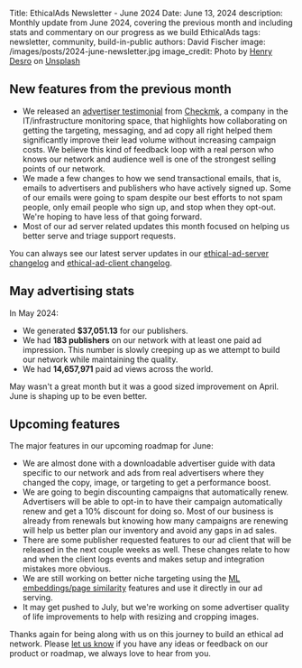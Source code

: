 Title: EthicalAds Newsletter - June 2024
Date: June 13, 2024
description: Monthly update from June 2024, covering the previous month and including stats and commentary on our progress as we build EthicalAds
tags: newsletter, community, build-in-public
authors: David Fischer
image: /images/posts/2024-june-newsletter.jpg
image_credit: <span>Photo by <a href="https://unsplash.com/@xdesro?utm_content=creditCopyText&utm_medium=referral&utm_source=unsplash">Henry Desro</a> on <a href="https://unsplash.com/photos/road-surrounded-by-black-high-rise-buildings-x4PKN_RXoX0?utm_content=creditCopyText&utm_medium=referral&utm_source=unsplash">Unsplash</a></span>


## New features from the previous month

* We released an [advertiser testimonial]({filename}../pages/help-with-your-ads.md)
  from [Checkmk](https://checkmk.com/?utm_source=ethicalads-testimonial),
  a company in the IT/infrastructure monitoring space,
  that highlights how collaborating on getting the targeting, messaging, and ad copy all right
  helped them significantly improve their lead volume without increasing campaign costs.
  We believe this kind of feedback loop with a real person who knows our network and audience well
  is one of the strongest selling points of our network.
* We made a few changes to how we send transactional emails,
  that is, emails to advertisers and publishers who have actively signed up.
  Some of our emails were going to spam
  despite our best efforts to not spam people, only email people who sign up,
  and stop when they opt-out. We're hoping to have less of that going forward.
* Most of our ad server related updates this month focused
  on helping us better serve and triage support requests.

You can always see our latest server updates in our
[ethical-ad-server changelog](https://ethical-ad-server.readthedocs.io/en/latest/developer/changelog.html)
and [ethical-ad-client changelog](https://ethical-ad-client.readthedocs.io/en/latest/changelog.html).


## May advertising stats

[comment]: https://server.ethicalads.io/publisher/all/report/?start_date=2024-05-01&end_date=2024-05-31

In May 2024:

* We generated **$37,051.13** for our publishers.
* We had **183 publishers** on our network with at least one paid ad impression. This number is slowly creeping up as we attempt to build our network while maintaining the quality.
* We had **14,657,971** paid ad views across the world.

May wasn't a great month but it was a good sized improvement on April.
June is shaping up to be even better.


## Upcoming features

The major features in our upcoming roadmap for June:

* We are almost done with a downloadable advertiser guide
  with data specific to our network and ads from real advertisers
  where they changed the copy, image, or targeting to get a performance boost.
* We are going to begin discounting campaigns that automatically renew.
  Advertisers will be able to opt-in to have their campaign automatically renew
  and get a 10% discount for doing so. Most of our business is already from renewals
  but knowing how many campaigns are renewing will help us better plan our inventory
  and avoid any gaps in ad sales.
* There are some publisher requested features to our ad client that will be released
  in the next couple weeks as well. These changes relate to how and when the client
  logs events and makes setup and integration mistakes more obvious.
* We are still working on better niche targeting
  using the [ML embeddings/page similarity]({filename}../pages/similar-pages.md?url=https%3A%2F%2Fwww.mongodb.com%2Fatlas) features and use it directly in our ad serving.
* It may get pushed to July, but we're working on some advertiser quality of life improvements
  to help with resizing and cropping images.

Thanks again for being along with us on this journey to build an ethical ad network.
Please [let us know]({filename}../pages/contact.md) if you have any ideas or feedback on our product or roadmap,
we always love to hear from you.
